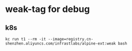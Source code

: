 # weak-tag for debug

## k8s

 `kc run t1 --rm -it --image=registry.cn-shenzhen.aliyuncs.com/infrastlabs/alpine-ext:weak bash`
